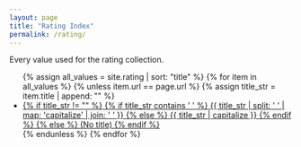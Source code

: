 ```yaml
---
layout: page
title: "Rating Index"
permalink: /rating/
---
```


Every value used for the rating collection.

<ul>
  {% assign all_values = site.rating | sort: "title" %}
  {% for item in all_values %}
    {% unless item.url == page.url %}
      {% assign title_str = item.title | append: "" %}
      <li>
        <a href="{{ item.url }}">
          {% if title_str != "" %}
            {% if title_str contains ' ' %}
              {{ title_str | split: ' ' | map: 'capitalize' | join: ' ' }}
            {% else %}
              {{ title_str | capitalize }}
            {% endif %}
          {% else %}
            (No title)
          {% endif %}
        </a>
      </li>
    {% endunless %}
  {% endfor %}
</ul>
